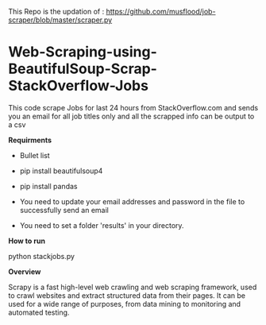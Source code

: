 This Repo is the updation of : https://github.com/musflood/job-scraper/blob/master/scraper.py

# Web-Scraping-using-BeautifulSoup-Scrap-StackOverflow-Jobs
This code scrape Jobs for last 24 hours from StackOverflow.com and sends you an email for all job titles only and all the scrapped info can be output to a csv

**Requirments**

* Bullet list

* pip install beautifulsoup4

* pip install pandas

* You need to update your email addresses and password in the file to successfully send an email

* You need to set a folder 'results' in your directory.

**How to run**

python stackjobs.py 

**Overview**

Scrapy is a fast high-level web crawling and web scraping framework, used to crawl websites and extract structured data from their pages. It can be used for a wide range of purposes, from data mining to monitoring and automated testing.



